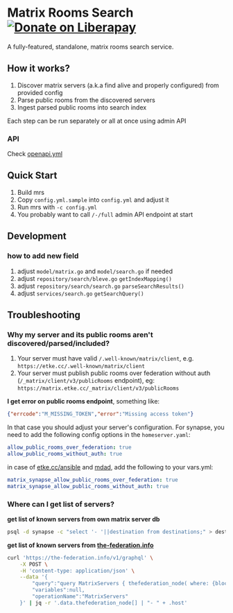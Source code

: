 # Matrix Rooms Search [![Donate on Liberapay](https://liberapay.com/assets/widgets/donate.svg)](https://liberapay.com/mrs/donate) 

A fully-featured, standalone, matrix rooms search service.

## How it works?

1. Discover matrix servers (a.k.a find alive and properly configured) from provided config
2. Parse public rooms from the discovered servers
3. Ingest parsed public rooms into search index

Each step can be run separately or all at once using admin API

### API

Check [openapi.yml](./openapi.yml)

## Quick Start

1. Build mrs
2. Copy `config.yml.sample` into `config.yml` and adjust it
3. Run mrs with `-c config.yml`
4. You probably want to call `/-/full` admin API endpoint at start

## Development

### how to add new field

1. adjust `model/matrix.go` and `model/search.go` if needed
2. adjust `repository/search/bleve.go` `getIndexMapping()`
3. adjust `repository/search/search.go` `parseSearchResults()`
4. adjust `services/search.go` `getSearchQuery()`

## Troubleshooting

### Why my server and its public rooms aren't discovered/parsed/included?

1. Your server must have valid `/.well-known/matrix/client`, e.g. `https://etke.cc/.well-known/matrix/client`
2. Your server must publish public rooms over federation without auth (`/_matrix/client/v3/publicRooms` endpoint), eg: `https://matrix.etke.cc/_matrix/client/v3/publicRooms`

**I get error on public rooms endpoint**, something like:

```json
{"errcode":"M_MISSING_TOKEN","error":"Missing access token"}
```

In that case you should adjust your server's configuration.
For synapse, you need to add the following config options in the `homeserver.yaml`:

```yaml
allow_public_rooms_over_federation: true
allow_public_rooms_without_auth: true
```

in case of [etke.cc/ansible](https://gitlab.com/etke.cc/ansible) and [mdad](https://github.com/spantaleev/matrix-docker-ansible-deploy), add the following to your vars.yml:

```yaml
matrix_synapse_allow_public_rooms_over_federation: true
matrix_synapse_allow_public_rooms_without_auth: true
```

### Where can I get list of servers?

**get list of known servers from own matrix server db**

```bash
psql -d synapse -c "select '- '||destination from destinations;" > destinations.txt
```

**get list of known servers from [the-federation.info](https://the-federation.info)**

```bash
curl 'https://the-federation.info/v1/graphql' \
    -X POST \
    -H 'content-type: application/json' \
    --data '{
        "query":"query MatrixServers { thefederation_node( where: {blocked: {_eq: false}, thefederation_platform: {id: {_eq: 41}}} order_by: {last_success: desc} ) { host }}",
        "variables":null,
        "operationName":"MatrixServers"
    }' | jq -r '.data.thefederation_node[] | "- " + .host'
```
